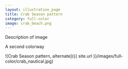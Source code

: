 ```yaml
---
layout: illustration_page
title: Crab Season pattern
category: full-color
image: crab_beach.png
---
```


Description of image

A second colorway 

![Crab Season pattern, alternate]({{ site.url }}/images/full-color/crab_nautical.jpg)